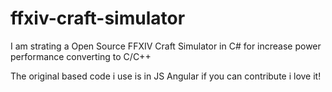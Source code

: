 # ffxiv-craft-simulator

I am strating a Open Source FFXIV Craft Simulator in C# for increase power performance converting to C/C++

The original based code i use is in JS Angular if you can contribute i love it!
